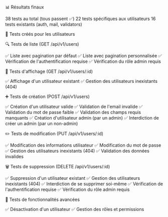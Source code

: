 📊 Résultats finaux

38 tests au total (tous passent ✅)
22 tests spécifiques aux utilisateurs
16 tests existants (auth, mail, validators)

🧪 Tests créés pour les utilisateurs

🔍 Tests de liste (GET /api/v1/users)

✅ Liste avec pagination par défaut
✅ Liste avec pagination personnalisée
✅ Vérification de l'authentification requise
✅ Vérification du rôle admin requis

👤 Tests d'affichage (GET /api/v1/users/:id)

✅ Affichage d'un utilisateur existant
✅ Gestion des utilisateurs inexistants (404)

➕ Tests de création (POST /api/v1/users)

✅ Création d'un utilisateur valide
✅ Validation de l'email invalide
✅ Validation du mot de passe faible
✅ Validation des champs requis manquants
✅ Création d'utilisateur admin (par un admin)
✅ Interdiction de créer un admin (par un non-admin)

✏️ Tests de modification (PUT /api/v1/users/:id)

✅ Modification des informations utilisateur
✅ Modification du mot de passe
✅ Gestion des utilisateurs inexistants (404)
✅ Validation des données invalides

🗑️ Tests de suppression (DELETE /api/v1/users/:id)

✅ Suppression d'un utilisateur existant
✅ Gestion des utilisateurs inexistants (404)
✅ Interdiction de se supprimer soi-même
✅ Vérification de l'authentification requise
✅ Vérification du rôle admin requis

🔧 Tests de fonctionnalités avancées

✅ Désactivation d'un utilisateur
✅ Gestion des rôles et permissions
